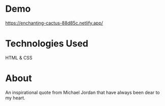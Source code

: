 # Demo

https://enchanting-cactus-88d85c.netlify.app/

# Technologies Used

HTML & CSS

# About

An inspirational quote from Michael Jordan that have always been dear to my heart.
